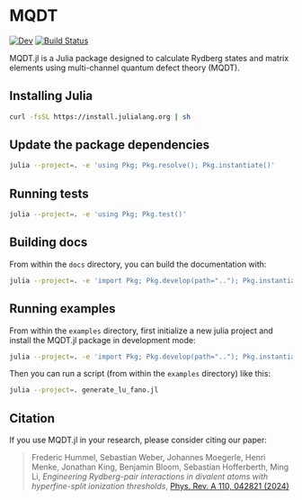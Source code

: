 # MQDT

[![Dev](https://img.shields.io/badge/docs-dev-blue.svg)](https://pairinteraction.github.io/MQDT.jl/dev/)
[![Build Status](https://github.com/pairinteraction/MQDT.jl/actions/workflows/testing.yml/badge.svg?branch=main)](https://github.com/pairinteraction/MQDT.jl/actions/workflows/testing.yml?query=branch%3Amain)

MQDT.jl is a Julia package designed to calculate Rydberg states and matrix elements using multi-channel quantum defect theory (MQDT).

## Installing Julia

```bash
curl -fsSL https://install.julialang.org | sh
```

## Update the package dependencies

```bash
julia --project=. -e 'using Pkg; Pkg.resolve(); Pkg.instantiate()'
```

## Running tests

```bash
julia --project=. -e 'using Pkg; Pkg.test()'
```

## Building docs

From within the `docs` directory, you can build the documentation with:
```bash
julia --project=. -e 'import Pkg; Pkg.develop(path=".."); Pkg.instantiate(); include("make.jl")'
```

## Running examples

From within the `examples` directory, first initialize a new julia project and install the MQDT.jl package in development mode:
```bash
julia --project=. -e 'import Pkg; Pkg.develop(path=".."); Pkg.instantiate()'
```

Then you can run a script (from within the `examples` directory) like this:
```bash
julia --project=. generate_lu_fano.jl
```

## Citation

If you use MQDT.jl in your research, please consider citing our paper:

> Frederic Hummel, Sebastian Weber, Johannes Moegerle, Henri Menke, Jonathan King, Benjamin Bloom, Sebastian Hofferberth, Ming Li, *Engineering Rydberg-pair interactions in divalent atoms with hyperfine-split ionization thresholds*, [Phys. Rev. A 110, 042821 (2024)][journal-link]

[journal-link]: https://journals.aps.org/pra/abstract/10.1103/PhysRevA.110.042821
